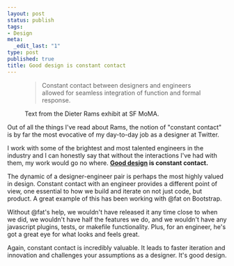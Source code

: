 ```yaml
--- 
layout: post
status: publish
tags: 
- Design
meta: 
  _edit_last: "1"
type: post
published: true
title: Good design is constant contact
---
```

<figure>
<blockquote>
<p>Constant contact between designers and engineers allowed for seamless integration of function and formal response.</p>
</blockquote>
<figcaption>Text from the Dieter Rams exhibit at SF MoMA.</figcaption>
</figure>

Out of all the things I've read about Rams, the notion of "constant contact" is by far the most evocative of my day-to-day job as a designer at Twitter.

I work with some of the brightest and most talented engineers in the industry and I can honestly say that without the interactions I've had with them, my work would go no where. **[Good design](http://www.vitsoe.com/en/gb/about/dieterrams/gooddesign) is constant contact.**

The dynamic of a designer-engineer pair is perhaps the most highly valued in design. Constant contact with an engineer provides a different point of view, one essential to how we build and iterate on not just code, but product. A great example of this has been working with @fat on Bootstrap.

Without @fat's help, we wouldn't have released it any time close to when we did, we wouldn't have half the features we do, and we wouldn't have any javascript plugins, tests, or makefile functionality. Plus, for an engineer, he's got a great eye for what looks and feels great.

Again, constant contact is incredibly valuable. It leads to faster iteration and innovation and challenges your assumptions as a designer. It's good design.
